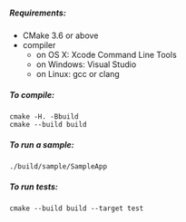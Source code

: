 ##### Requirements:

- CMake 3.6 or above
- compiler
  - on OS X: Xcode Command Line Tools
  - on Windows: Visual Studio
  - on Linux: gcc or clang

##### To compile:

    cmake -H. -Bbuild
    cmake --build build

##### To run a sample:

    ./build/sample/SampleApp

##### To run tests:

    cmake --build build --target test
